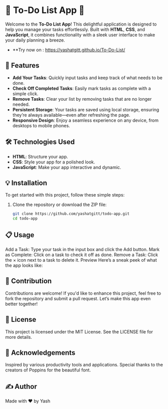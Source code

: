 # 🌟 To-Do List App 🌟

Welcome to the **To-Do List App**! This delightful application is designed to help you manage your tasks effortlessly. Built with **HTML**, **CSS**, and **JavaScript**, it combines functionality with a sleek user interface to make your daily planning a breeze.

- **Try now on : https://yashatgitt.github.io/To-Do-List/

## 🚀 Features

- **Add Your Tasks**: Quickly input tasks and keep track of what needs to be done.
- **Check Off Completed Tasks**: Easily mark tasks as complete with a simple click.
- **Remove Tasks**: Clear your list by removing tasks that are no longer needed.
- **Persistent Storage**: Your tasks are saved using local storage, ensuring they’re always available—even after refreshing the page.
- **Responsive Design**: Enjoy a seamless experience on any device, from desktops to mobile phones.

## 🛠 Technologies Used

- **HTML**: Structure your app.
- **CSS**: Style your app for a polished look.
- **JavaScript**: Make your app interactive and dynamic.

## 💡 Installation

To get started with this project, follow these simple steps:

1. Clone the repository or download the ZIP file:
   ```bash
   git clone https://github.com/yashatgitt/todo-app.git
   cd todo-app
## 📋 Usage
Add a Task: Type your task in the input box and click the Add button.
Mark as Complete: Click on a task to check it off as done.
Remove a Task: Click the × icon next to a task to delete it.
Preview
Here’s a sneak peek of what the app looks like:


## 🤝 Contribution
Contributions are welcome! If you'd like to enhance this project, feel free to fork the repository and submit a pull request. Let’s make this app even better together!

## 📜 License
This project is licensed under the MIT License. See the LICENSE file for more details.

## 🎉 Acknowledgements
Inspired by various productivity tools and applications.
Special thanks to the creators of Poppins for the beautiful font.
## ✍️ Author
Made with ❤️ by Yash

